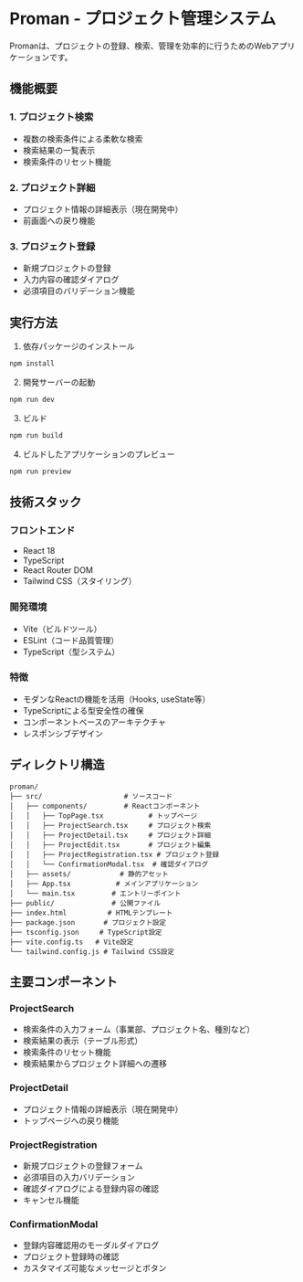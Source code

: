# Proman - プロジェクト管理システム

Promanは、プロジェクトの登録、検索、管理を効率的に行うためのWebアプリケーションです。

## 機能概要

### 1. プロジェクト検索
- 複数の検索条件による柔軟な検索
- 検索結果の一覧表示
- 検索条件のリセット機能

### 2. プロジェクト詳細
- プロジェクト情報の詳細表示（現在開発中）
- 前画面への戻り機能

### 3. プロジェクト登録
- 新規プロジェクトの登録
- 入力内容の確認ダイアログ
- 必須項目のバリデーション機能

## 実行方法

1. 依存パッケージのインストール
```bash
npm install
```

2. 開発サーバーの起動
```bash
npm run dev
```

3. ビルド
```bash
npm run build
```

4. ビルドしたアプリケーションのプレビュー
```bash
npm run preview
```

## 技術スタック

### フロントエンド
- React 18
- TypeScript
- React Router DOM
- Tailwind CSS（スタイリング）

### 開発環境
- Vite（ビルドツール）
- ESLint（コード品質管理）
- TypeScript（型システム）

### 特徴
- モダンなReactの機能を活用（Hooks, useState等）
- TypeScriptによる型安全性の確保
- コンポーネントベースのアーキテクチャ
- レスポンシブデザイン

## ディレクトリ構造

```
proman/
├── src/                    # ソースコード
│   ├── components/         # Reactコンポーネント
│   │   ├── TopPage.tsx           # トップページ
│   │   ├── ProjectSearch.tsx     # プロジェクト検索
│   │   ├── ProjectDetail.tsx     # プロジェクト詳細
│   │   ├── ProjectEdit.tsx       # プロジェクト編集
│   │   ├── ProjectRegistration.tsx # プロジェクト登録
│   │   └── ConfirmationModal.tsx  # 確認ダイアログ
│   ├── assets/            # 静的アセット
│   ├── App.tsx           # メインアプリケーション
│   └── main.tsx         # エントリーポイント
├── public/              # 公開ファイル
├── index.html          # HTMLテンプレート
├── package.json       # プロジェクト設定
├── tsconfig.json     # TypeScript設定
├── vite.config.ts   # Vite設定
└── tailwind.config.js # Tailwind CSS設定
```

## 主要コンポーネント

### ProjectSearch
- 検索条件の入力フォーム（事業部、プロジェクト名、種別など）
- 検索結果の表示（テーブル形式）
- 検索条件のリセット機能
- 検索結果からプロジェクト詳細への遷移

### ProjectDetail
- プロジェクト情報の詳細表示（現在開発中）
- トップページへの戻り機能

### ProjectRegistration
- 新規プロジェクトの登録フォーム
- 必須項目の入力バリデーション
- 確認ダイアログによる登録内容の確認
- キャンセル機能

### ConfirmationModal
- 登録内容確認用のモーダルダイアログ
- プロジェクト登録時の確認
- カスタマイズ可能なメッセージとボタン
